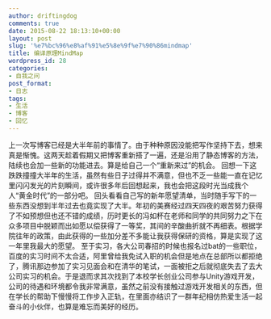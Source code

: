 ```yaml
---
author: driftingdog
comments: true
date: 2015-08-22 18:13:10+00:00
layout: post
slug: '%e7%bc%96%e8%af%91%e5%8e%9f%e7%90%86mindmap'
title: 编译原理MindMap
wordpress_id: 28
categories:
- 自我之问
post_format:
- 日志
tags:
- 生活
- 博客
- 回忆
---
```

上一次写博客已经是大半年前的事情了。由于种种原因没能把写作坚持下去，想来真是惭愧。这两天趁着假期又把博客重新搭了一遍，还是沿用了静态博客的方法，陆续也会加一些新的功能进去。算是给自己一个“重新来过”的机会。
回想一下这跌跌撞撞大半年的生活，虽然有些日子过得并不满意，但也不乏一些能一直在记忆里闪闪发光的片刻瞬间，或许很多年后回想起来，我也会把这段时光当成我个人“黄金时代”的一部分吧。
回头看看自己写的新年愿望清单，当时随手写下的一些东西没想到半年过去也竟实现了大半。年初的美赛经过四天四夜的艰苦努力获得了不如预想但也还不错的成绩，历时更长的冯如杯在老师和同学的共同努力之下在众多项目中脱颖而出如愿以偿获得了一等奖，其间的辛酸曲折就不再细表。根据学院往年的政策，由此获得的一些加分差不多能让我获得保研的资格，算是实现了这一年里我最大的愿望。
至于实习，各大公司春招的时候也报名过bat的一些职位，百度的实习时间不太合适，阿里曾给我免试入职的机会但是地点在总部所以都拒绝了，腾讯那边参加了实习见面会和在清华的笔试，一面被拒之后就彻底失去了去大公司实习的机会。于是退而求其次找到了本校学长创业公司参与Unity游戏开发，公司的待遇和环境都令我非常满意，虽然之前没有接触过游戏开发相关的东西，但在学长的帮助下慢慢将工作步入正轨，在里面亦结识了一群年纪相仿热爱生活一起奋斗的小伙伴，也算是难忘而美好的经历。
